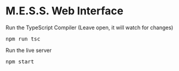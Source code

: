 # M.E.S.S. Web Interface

Run the TypeScript Compiler (Leave open, it will watch for changes)
<pre>npm run tsc</pre>

Run the live server
<pre>npm start</pre>
